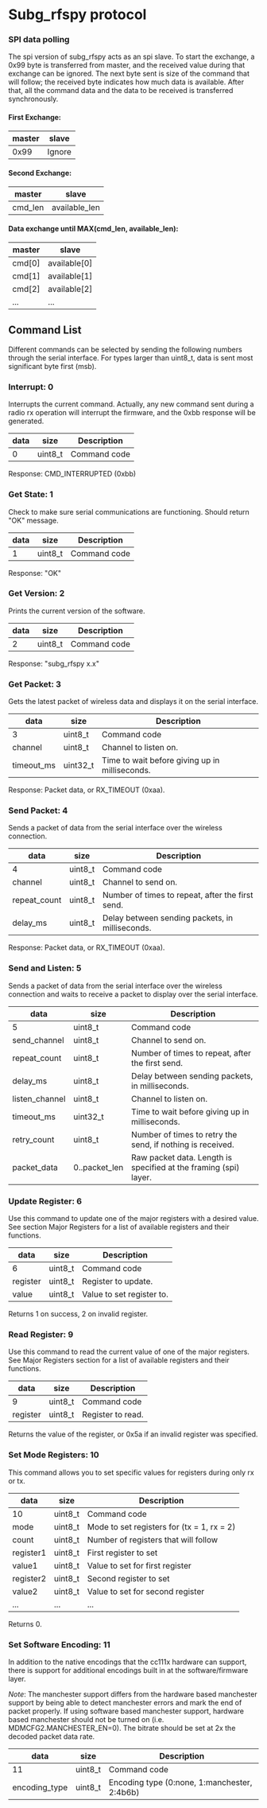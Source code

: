 # Subg_rfspy protocol


### SPI data polling

The spi version of subg_rfspy acts as an spi slave. To start the exchange, a 0x99 byte is transferred from master, and the received value during that exchange can be ignored. The next byte sent is size of the command that will follow; the received byte indicates how much data is available. After that, all the command data and the data to be received is transferred synchronously.

#### First Exchange:

| master | slave  |
| ------ | ------ |
| 0x99   | Ignore |


#### Second Exchange:

| master    | slave         |
| --------- | ------------- |
| cmd_len   | available_len |


#### Data exchange until MAX(cmd_len, available_len):

| master    | slave        |
| --------- | -----------  |
| cmd[0]    | available[0] |
| cmd[1]    | available[1] |
| cmd[2]    | available[2] |
| ...       | ...          |



## Command List

Different commands can be selected by sending the following numbers through the serial interface.  For types larger than uint8_t, data is sent most significant byte first (msb).

### Interrupt: 0

Interrupts the current command.  Actually, any new command sent during a radio rx operation will interrupt the firmware, and the 0xbb response will be generated.

| data    | size     | Description  |
| ------- | -------- | -----------  |
| 0       | uint8_t  | Command code |

Response: CMD_INTERRUPTED (0xbb)


### Get State: 1

Check to make sure serial communications are functioning. Should return "OK" message.

| data    | size     | Description  |
| ------- | -------- | -----------  |
| 1       | uint8_t  | Command code |

Response: "OK"


### Get Version: 2

Prints the current version of the software.

| data    | size     | Description  |
| ------- | -------- | -----------  |
| 2       | uint8_t  | Command code |

Response: "subg_rfspy x.x"


### Get Packet: 3

Gets the latest packet of wireless data and displays it on the serial interface.

| data    | size     | Description  |
| ------- | -------- | -----------  |
| 3          | uint8_t  | Command code |
| channel    | uint8_t  | Channel to listen on.|
| timeout_ms | uint32_t | Time to wait before giving up in milliseconds.|

Response: Packet data, or RX_TIMEOUT (0xaa).

### Send Packet: 4

Sends a packet of data from the serial interface over the wireless connection.

| data         | size    | Description  |
| ------------ | ------- | -----------  |
| 4            | uint8_t | Command code |
| channel      | uint8_t | Channel to send on.|
| repeat_count | uint8_t | Number of times to repeat, after the first send. |
| delay_ms     | uint8_t | Delay between sending packets, in milliseconds. |

Response: Packet data, or RX_TIMEOUT (0xaa).

### Send and Listen: 5

Sends a packet of data from the serial interface over the wireless connection and waits
to receive a packet to display over the serial interface.

| data           | size          | Description  |
| -------------- | ------------- | -----------  |
| 5              | uint8_t       | Command code |
| send_channel   | uint8_t       | Channel to send on.|
| repeat_count   | uint8_t       | Number of times to repeat, after the first send. |
| delay_ms       | uint8_t       | Delay between sending packets, in milliseconds. |
| listen_channel | uint8_t       | Channel to listen on.|
| timeout_ms     | uint32_t      | Time to wait before giving up in milliseconds.|
| retry_count    | uint8_t       | Number of times to retry the send, if nothing is received.|
| packet_data    | 0..packet_len | Raw packet data. Length is specified at the framing (spi) layer. |

### Update Register: 6

Use this command to update one of the major registers with a desired value. See section Major Registers for a list of available registers and their functions.

| data         | size    | Description  |
| ------------ | ------- | -----------  |
| 6            | uint8_t | Command code |
| register     | uint8_t | Register to update. |
| value        | uint8_t | Value to set register to. |

Returns 1 on success, 2 on invalid register.

### Read Register: 9

Use this command to read the current value of one of the major registers. See Major Registers section
for a list of available registers and their functions.

| data         | size    | Description  |
| ------------ | ------- | -----------  |
| 9            | uint8_t | Command code |
| register     | uint8_t | Register to read. |

Returns the value of the register, or 0x5a if an invalid register was specified.

### Set Mode Registers: 10

This command allows you to set specific values for registers during only rx or tx.

| data         | size    | Description  |
| ------------ | ------- | -----------  |
| 10           | uint8_t | Command code |
| mode         | uint8_t | Mode to set registers for (tx = 1, rx = 2) |
| count        | uint8_t | Number of registers that will follow |
| register1    | uint8_t | First register to set |
| value1       | uint8_t | Value to set for first register |
| register2    | uint8_t | Second register to set |
| value2       | uint8_t | Value to set for second register |
| ...          | ...     | ... |

Returns 0.

### Set Software Encoding: 11

In addition to the native encodings that the cc111x hardware can support, there is support for additional encodings built in at the software/firmware layer.  

_Note_: The manchester support differs from the hardware based manchester support by being able to detect manchester errors and mark the end of packet properly.  If using software based manchester support, hardware based manchester should not be turned on (i.e. MDMCFG2.MANCHESTER_EN=0). The bitrate should be set at 2x the decoded packet data rate.

| data          | size    | Description  |
| ------------- | ------- | -----------  |
| 11            | uint8_t | Command code |
| encoding_type | uint8_t | Encoding type (0:none, 1:manchester, 2:4b6b)
